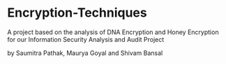 # Encryption-Techniques
A project based on the analysis of DNA Encryption and Honey Encryption for our Information Security Analysis and Audit Project

by Saumitra Pathak, Maurya Goyal and Shivam Bansal
